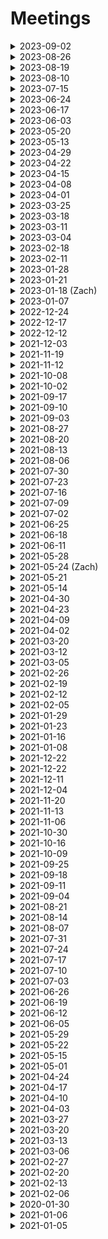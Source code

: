 # Meetings

<details>
<summary>2023-09-02</summary>

- Still struggling with key management.
- Staff whispers are being used and should be promoted on the marketing page.
- No need to present the staff whispers button if the conversation involves only staff members.

</details>

<details>
<summary>2023-08-26</summary>

- Added a way for users to remove themselves from a course.
- Managing keys for SAML & LTI.

</details>

<details>
<summary>2023-08-19</summary>

- AI API sketch is done.
- LTI
  - We can connect to LMSs and get data from them. Now we need to implement adding/removing students on our side.
  - We need to request Hopkins for authorization to integrate with their Canvas installation.
  - Have a way for students to remove themselves from a course.

</details>

<details>
<summary>2023-08-10</summary>

- Deployed a new version with SAML, a fix to the server error on the invitations page, and so forth.
- Creating a SQLite backend for Ltijs.
- Experimental support for AI using the project led by Ali.

</details>

<details>
<summary>2023-07-15</summary>

- Figuring out LTI.

</details>

<details>
<summary>2023-06-24</summary>

- SAML at Hopkins is working!
- Investigated the technical details of LTI, OAuth2, OpenID Connect, JWTs, and so forth.

</details>

<details>
<summary>2023-06-17</summary>

- SAML
- Zach: SAML, LTI, and AI
- LTI
  - SAML vs OAuth for authentication
    - It is possible that they give you different identifiers for the same person 🤦‍♂️
    - Introduce the notion of multiple emails per account
    - Introduce a way to merge accounts
    - Splash screen prompting to merge accounts
  - At Hopkins we’re integrating with Canvas, not SIS
  - Initially, we’re integrating at the level of the course, with course staff taking action
    - **Later:** Perhaps integrate at the application level and create courses automatically
  - How the synchronization of course participants behaves:
    - If someone appears in the LMS, sign them up in Courselore and add them as course participant. Mark their participation as having come from the LMS.
    - In general, mark everyone who appears in the LMS.
    - If someone disappears from the LMS, and they have been marked as appearing in LMS in the first place, then it’s okay to remove them.
    - **Later:** Allow staff members to control this process in more detail, for example, have some options to quarantine instead of removing. (Some people may not trust the registrar 100%)
  - Courselore embedded in the LMS? No.
  - Certification? Not yet.

</details>

<details>
<summary>2023-06-03</summary>

- Changes in terminology:
  - Staff → Course Staff (In the context of a course, to set it apart from Staff in the context of system administration)
- Improved the starting state of the `@mentions` and `#references` widgets. Instead of simply saying “Start typing to search”, they now give useful options, for example, the people who authored the most recent messages.
- Fixed glitches when dragging-and-dropping or copying-and-pasting folders and text into the content editor and avatar uploader.
- Added a way for staff members to export questions as JSON for research.
- https://matthewbutterick.com/chron/camera-obscura-the-case-against-ai-in-classrooms.html

</details>

<details>
<summary>2023-05-20</summary>

- SAML: News from the Computer Science Department?
- Deployed new features & redesigns.
- Email notifications for Selected Participants?
  - Have a way to prompt you to `@everyone`
  - Have an option similar to “Announcement”, which is functionally equivalent to `@everyone`, but with a new Email Notification setting to opt out.
- Hard split between forum and chat?
  - I’m in favor.
- Export course information

</details>

<details>
<summary>2023-05-13</summary>

- Response from Hopkins about SAML.
- Deploy new features early next week.
- User interface improvements.
- Email notifications for Selected Participants?
- Hard split between forum and chat?

</details>

<details>
<summary>2023-04-29</summary>

- Skipping next week’s meeting.
- SAML
  - No news from Hopkins
  - Under what conditions do we send email on sign in?
- Follow-up on cases from the week:
  - The case of the OOM killer.
  - Participants in Ali’s conversation.
- Staff whispers and follow-up questions are done, but not deployed.

</details>

<details>
<summary>2023-04-22</summary>

- Deployed SAML, waiting for Identity Provider to answer.
- Whispers are working, but need polish.
- Follow up questions.
- Homework grading application: not yet.
- Next priorities:
  - UI on the upper left.
  - LTI by fall.

</details>

<details>
<summary>2023-04-15</summary>

- Finished SAML.
- Will start whispers.

</details>

<details>
<summary>2023-04-08</summary>

- SAML
  - Sign in page interface
  - Sign up via SAML
  - Sign out

</details>

<details>
<summary>2023-04-01</summary>

- SAML: Setup keys, relay state, user interface, and so forth.
- Other
  - Don’t hide email/password behind button
  - First/last/display name OR full/display name
  - Pronoun
  - How to pronounce your name
  - LTI

</details>

<details>
<summary>2023-03-25</summary>

**SAML**

- System administrator configuration of SAML (use configuration file)
- Multiple providers
- When creating account, do we ask for a password? No
  - Do we allow them to create a password after the fact? Yes
  - Administrator backdoor? Yes
- Reset password
- How to show SAML to the user?
- Upon first SAML sign in, ask for existing account
  - Help documents
- Allow for sign-in initiated by identity provider? Yes.
- How do you prevent, for example, Hopkins from providing the identity for `someone@another-university.edu`, forging their way into Courselore? Should we limit the authority of identity providers to a set of domains?
  - Allowlist of `*.jhu.edu`
- Sign out
  - Initiated in Courselore: Sign out of Courselore only (leaving you signed in to the identity provider) or single sign out? Single sign-out.
  - Initiated elsewhere: Do we sign out of Courselore as well? Yes.
- Example of Hopkins request and response?

</details>

<details>
<summary>2023-03-18</summary>

- Deployed polls
  - Little “News” button on the footer to explain the new feature
- Single sign-on with SAML:
  - Learned about how it works
  - Curated tools we can use to mock the university part of things and to implement the Courselore part of things
  - Edge cases, for example, how to avoid ending up with two accounts, one with email/password, and another with university credentials via SAML.
  - What we’ll need to get Courselore on the list of authorized Service Providers at Hopkins.

</details>

<details>
<summary>2023-03-11</summary>

- Polls are almost finished, except for edge cases & testing.
- Next priorities.
  - Whispers.
  - SAML.

</details>

<details>
<summary>2023-03-04</summary>

- Progress:
  - Polls
  - Date picker
  - Client-side components
- Drag with three fingers worked for me 🤔
  - It’s an issue with scrolling panes when you reach the edge.
- A vote should trigger a Live-Update? Yes.
- Chat on sidebar, similar to Discourse
- Disable polls for students
  - Default students can’t create polls
- “What’s new”
  - In application, not via email
- No auto-updates for Courselore self-hosters

</details>

<details>
<summary>2023-02-18</summary>

- Progress
  - Finished the feature that allows you to reorder tags.
  - Started polls.
  - Didn’t meet with the people at Google 🤷
- Simplify tags page
  - Inline the controls
  - Drag with three fingers
  - Tags won’t have special behavior
    - No nested tags
- Polls
  - Ranking
  - One or multiple options
  - https://civs1.civs.us
- Whispers

</details>

<details>
<summary>2023-02-11</summary>

- Progress:
  - Fixed a security issue related to image proxy.
  - User deletion.
  - Backlog grooming.

</details>

<details>
<summary>2023-01-28</summary>

- Progress:
  - Content editor redesign deployed.
  - Store preferences (for example, whether to use Programmer Mode) on server, to be consistent across devices.
  - Store message drafts on server as well (start drafting a message on phone and finish on desktop).
  - “Currently typing.”
  - Administrators can now see a list of courses.
- Explain Programmer Mode in help for content editor.
- Add helpers to other parts of the application.
- Redesign the upper-left part of the interface.
- Chat scrolling is glitchy.

</details>

<details>
<summary>2023-01-21</summary>

- Deployed new strategy for static CSS/JavaScript that is as good as we can make it. 1.5x improvement in page size, more strict Content Security Policy, and so forth.
- Started redesigning content editor: new sanitization rules, fixed style issues in content, new toolbar, a tutorial on how to use Markdown, and so forth.
- Talked to Zach, who is generally positive about Courselore.
- Have a contact at Google that may help us spread the word in Latin America.
- Let pagination take the backseat.
- List courses in administration panel.
- Google Keywords.
- Add “Change Conversation Type” to “Actions” menu.
- Internationalization to reach world market: 30 languages.
- Use AI to help staff answer questions.
  - Promote the idea on home page.
  - Do sentiment analysis on student’s follow-up to a question to detect “thank you” messages and don’t mark the question as unanswered.

</details>

<details>
<summary>2023-01-18 (Zach)</summary>

- Overall happy with Courselore. Used with two co-instructors.
- We could double-check the hash generated by the `` css`...` `` and `` javascript`...` `` extractors to avoid collision.
- For receiving emails, use IMAP instead of SMTP.

</details>

<details>
<summary>2023-01-07</summary>

- We’re introducing a compiler pass that extracts static CSS & client JavaScript.
- Killer feature to attract people: off-the-shelf AI
  - Reuse questions
  - Reuse questions from previous year

</details>

<details>
<summary>2022-12-24</summary>

- Resumed work on pagination, which is causing performance issues.
- Started improving the treatment of client JavaScript.
  - `defer`.
  - Reuse functions (like we already do for CSS).
  - `morph` tooltips (which improves things on Live-Updates).

</details>

<details>
<summary>2022-12-17</summary>

- Introduced WebP for better performance & support for videos and animated GIFs.
- Converted the “Actions” menu to be lazy-loaded, improving the performance significantly.
- Highest priority: Feature-parity with other platforms.
- Are replies to announcements sending notifications to everyone? (Later: No, they aren’t.)
- We considered an option on follow-ups to announcements that would allow a staff member to force sending notifications to everyone, similar to the announcement itself. Ultimately, we decided against it, because the benefit didn’t seem to compensate the complication in the system. For the time being, you can `@everyone`, since most people don’t change the default settings and receive notifications for `@mentions`.
- We may hire an intern for the summer.
- Autocomplete for `@everyone`, `@students`, and `@staff` (just focus on the right option as the person is typing).
- `@mentions` and `#references` widgets should disappear on `␣`.

</details>

<details>
<summary>2022-12-12</summary>

- Reuse conversations across semesters.
- Performance improvements of almost 2x by lazy loading dropdown menu for “Actions”.

</details>

<details>
<summary>2021-12-03</summary>

- Progress:
  - Performance improvements of 2x.
  - Monitor.
  - Reusable messages across courses is almost finished.

</details>

<details>
<summary>2021-11-19</summary>

- Finished and deployed version 6.0.0 with new infrastructure.
- Prioritize being able to migrate content from Piazza and across semesters.
- Buy keywords in AdSense.
- At some point look for people who can do more proper marketing & sales.
- At some point look for people who can manage contracts & payments.
- Future pricing:
  - Free period and/or free tier.
  - Based on number of (active) classes.
  - Based on number of users.
- Table of comparison with other services, for example, Piazza and Ed.

</details>

<details>
<summary>2021-11-12</summary>

- Rearchitecture of processes, Live-Connections & Live-Updates, and so forth.
- Priorities moving forward:
  - Sidebar reorganization: Don’t change the user interface too much, given it’s almost the end of the semester and people are used to it.
  - Basic help for formatting, for example, the use of code fences (```).
  - Analytics, for example, the average time to respond, number of questions asked, and so forth.
  - Whispers.

</details>

<details>
<summary>2021-10-08</summary>

- Fixed an issue that was causing non-high-DPI images to be resized.
- Fixed an issue that was causing Firefox to show “Failed to connect to the Courselore server.” for a moment during reload.
- Started module bundling.
- We should start reaching out to more people on the spring, and before that we need:
  - Feature parity with Piazza.
  - Mobile application.
  - More robust notification system.
  - Better chat user interface.
- Long conversations are a bit slow (we need to flesh out pagination).
- Let’s rename “Staff” to “Course Staff”. (We also considered “Professor/Teaching Assistants”.)
- Let’s add more ℹ️s to explain “Selected People” & “Course Staff”.
- Let’s make tutorials to teach people Courselore in detail.

</details>

<details>
<summary>2021-10-02</summary>

- Issues we fixed:
  - Double submission in Chrome.
  - Server restarting.
  - Firefox not connecting to server.
  - Performance related to priority of Live-Updates.
- Investigated HTTP/3.
- Updated Caddy, Node.js, and dependencies.
- We’re double the size as last semester.
- Relax offline alerts.
- Show who’s typing, but hide students from other students.

</details>

<details>
<summary>2021-09-17</summary>

- Small quality-of-life improvements:
  - Show who liked a message.
  - Reduce the delay between sending a message & triggering its email notifications.
- Security issues:
  - Closing user sessions on the server (we had to sign everyone out just in case…).
  - Cookies & subdomains (it was breaking `try.courselore.org` and could lead to cookie tossing).
  - CSRF (`csurf` was deprecated).
- Investigated double-submit issue.
- Chrome on Android is still crashing 2 times out of 5.
- Filter by Selected People should allow to choose **which** people.
- Some operations are slow because live-updates are putting you behind in the queue.

</details>

<details>
<summary>2021-09-10</summary>

- No-reply: Let’s keep the administrator email for now, and at some point implement the feature in which you’re able to post a message by replying to the email notification.
- Don’t notify about messages you saw in real-time. Particularly on chats, in which there are many messages in succession.
- Edge case: While messages may be anonymous, the participation of a student in the conversation isn’t anonymous, so if there are only two students and one posts anonymously, the other can figure out who it was. But we’re considering that okay.
- Investigating a double-submit issue that Ali & Earl ran into. Don’t know what’s causing it yet.
- Locking down the application for people who haven’t verified their email address seems to have worked 😁
- Fixed security & privacy issues:
  - Redirects could lead you outside the application.
  - Students could see who viewed a message, if they knew which URL to query.
- Improved the error messages in the authentication & invitation workflows.
- Show participants on sidebar.
- Let’s continue allowing you to like your own messages, but let’s add a way for you to see who liked a message (and let everyone see that).
- Let’s postpone the notion of deleting users, courses, and so forth. It’ll come particularly handy when we have LMS integration.
- Do something about the case in which a student posts “thank you” in reply to an answer to a question, and the question becoming unresolved: perhaps separate buttons.
- Think about more separation between chats & other types of conversation. Perhaps remove chats for everyone from students?
- Have a setting to configure the delay on email notifications.
- The ceiling for improving performance is high.

</details>

<details>
<summary>2021-09-03</summary>

- Brought back the concept of “Announcements”.
- Fixed issue with password reset links & Outlook.
- Several quality-of-life features.
- Other topics:
  - A student didn’t get an email notification for a reply to their question. Could it be because they didn’t verify their email? (Let’s lock the system further if you didn’t verify your email.) Could it be one of the emails didn’t get relayed, mostly because of wrong domains? Keep an eye out…
  - In the near future, let’s implement a notion of “importing” conversations from other courses to allow for reuse, but let’s **not** put too much structure into the continuity of the courses across semester—let’s let it be more freeform.
  - Get rid of horizontal scrolling. In the content editor toolbar in particular, but in the rest of the application in general as well…

</details>

<details>
<summary>2021-08-27</summary>

- Conversation participants deployed.
- Finished things off with Eliot: Polls are mostly fleshed out.
- Password reset issue reported by Ali.
- We started discussing the notion of reusable posts across semesters.
- SAML is a priority for spring, so we should start now, because it will take some time to cut through the red tape.

</details>

<details>
<summary>2021-08-20</summary>

- DMs: Almost finished, only missing user interface. Most of the work was dealing with how DMs interact with other features, for example, anonymity and email notifications.
- Lock Course (Exam Period): Done. Not merged.
- Polls: Explored the idea of holding the results in the message, but landed on the concept of having polls as external objects, like images.
- Other topics:
  - Administrative interface should show the active courses.
  - Import from Piazza: Announcement messages.
  - Apply filters right away, don’t have an “Apply Filter” button.
  - **Superpins**, that would be useful for administrative pages with PDFs, zips, and other course material. But let’s not have a dedicated “course resources” feature.
  - Chats should be “Selected People” by default.
  - On course lock, students may ask private questions.

</details>

<details>
<summary>2021-08-13</summary>

- Mobile application:
  - Cookies to detect mobile application as opposed to the browser.
  - Redirection flows.
- Digests:
  - Deployed new email notifications infrastructure with delay between receiving a message and sending its notifications.
  - We haven’t deployed digests because we’re still dealing with edge cases, for example, what happens when you’re receiving digests and switch to immediate notifications.
- Participants:
  - Most of the infrastructure is in place. Still dealing with interactions between this feature and other features, for example, search, email notifications, the `@mentions` widget and so forth.
- Polls:
  - They’re a new type of message content, not something heavyweight like a new type of question. This follows the same lines as Discourse & Slack (where people use reactions (emojis) to do polls).
  - Support multiple answers.
  - Students may see aggregate results.
  - Staff may see individual votes.
  - Allow for closing a poll.
- Zach’s comments:
  - DMs.
  - SAML (for spring).

</details>

<details>
<summary>2021-08-06</summary>

- Mobile application.
  - Select server to connect to (and validate that it’s a Courselore server).
  - Safe area (notch).
- Email digests.
  - Decorate content from other people’s perspective.
  - Fixed issues with `#anchors`.

</details>

<details>
<summary>2021-07-30</summary>

- Mobile application is under way: Capacitor is setup, and we’re working on the page that lets you select the server. We may have issues getting the application approved by Apple.
- Email notification digests are almost done. Also implemented a grace period between sending a message and its email notification, to allow the person to edit.
- The new Tags selector widget is done. The person selector widget for DMs will reuse this work.

</details>

<details>
<summary>2021-07-23</summary>

- Better email notifications:
  - Filters for conversations in which you participated is now deployed.
  - Emails are threaded.
  - Do we want more granular control for digests, for example, answers to your questions should be received right away?
- Eliot’s work on the new tags widget isn’t finished yet.
  - Start investigating mobile application.
- Sketch of 1-to-1 conversations.

</details>

<details>
<summary>2021-07-16</summary>

- Better ways for administrators to be notified of updates.
- “New Conversation” interface changes (sidebar & main form).

</details>

<details>
<summary>2021-07-09</summary>

- Administrative interface: Deployed.
- Better email notifications: Deployed (but missing digests).
- Icons: Improving the presentation of “New Conversation” form.

</details>

<details>
<summary>2021-07-02</summary>

- Administrative interface: It’s almost ready to deploy: We want to revert some changes before we actually deploy.
- Simplified configuration.
- Better email notifications: Doing filtering on database. Everything but digests.

</details>

<details>
<summary>2021-06-25</summary>

- Better email notifications:
  - Completed the settings page.
  - Implemented the filtering rules.
  - Not actually creating digests yet.
- Administrative interface:
  - Preparing for deployment of initial features:
    - Users with system role management
    - Settings for restricting who can create courses
    - General settings like administrative email
  - Migration process: Setup some tricky database migrations requiring user input for migration of existing installations.
- Other minor things:
  - Fixed layout glitch on user settings profile page when the person doesn’t have an avatar yet.
- When we get to 1-to-1 conversations, do whispers, similar to Discourse.
- API
- Gamification
  - Badges (for example, first to answer a question)
  - Karma points for whole class and unlock achievements for everyone

</details>

<details>
<summary>2021-06-18</summary>

- Administrative interface:
  - Course creation is restricted to only certain users, respecting option set by administrator.
  - List of all users in the system.
- Better email notifications:
  - See interface.
- Smaller things:
  - Fixed configuration issues that made development on Windows not work.
  - Fixed small annoyance in which a tap on user partial would open the tooltip right away on mobile, not respecting the delay.

</details>

<details>
<summary>2021-06-11</summary>

- Started work on the administrative interface.
- Added an image reverse proxy to serve hotlinked images in message content. This fixes mixed content errors and improves on privacy.
- Several small quality-of-life improvements, for example, including the course name on the “From” field in emails, making it easier for staff to make a note generate a notification, and so forth.

</details>

<details>
<summary>2021-05-28</summary>

- Had a meeting with Zach: how the first semester with Courselore went; what to do for next semester; and a brief technical overview.
- Implemented the course archival feature.
- A couple more tweaks to the layout of the sidebar.
- Fixed issues: Images in email notifications not showing up on some email clients; close the `@mentions` and `#references` widget on `@␣`; and so forth.
- Minimal integration with Learning Management Systems is a high priority. (Identity only; don’t do grades and other things right now.)

</details>

<details>
<summary>2021-05-24 (Zach)</summary>

- Liked Courselore this first semester and plan on using again next semester (starting things off in August), with a co-instructor who used to use <https://edstem.org>.
- Ran into some bugs that have already been fixed on the latest version.
- Caddy could silence logs **after** a successful startup.
- Most wanted features for next semester:
  - 1-to-1 conversations.
  - SAML (only for authentication; authorization and the invitation process should remain the same).
- Desktop version would be more useful than mobile.
- On the technical side of things:
  - Our live-navigation & live-updates are related to functional reactive programming.
  - Elm gives some of the same benefits, but at the cost of making the programmer work to maintain some of the invariants necessary to make the system work.
  - `key=""` implies uniqueness & perhaps it would be nicer to have more structure in the key besides just a string.

</details>

<details>
<summary>2021-05-21</summary>

- Sidebar redesign.
  - Ask a question.
  - Quick filters. (Unread isn’t working yet.)
  - Search takes less space.
  - Filtering by unresolved questions becomes more obvious.
  - The search & filters part of the sidebar stays fixed.
- Made emails copyable.
- Query parameters management, from blocklist to allowlist.
- Questions:
  - Is the semester over? May I downsize the machine? May I deploy new versions with design changes?
    - Yes, the semester is over.
  - Course archival.
    - Prioritize it.
- Review again other applications like Piazza so that we’re aware of features that people will probably ask us about.
- Our API should enable us to connect with other applications, for example, assignment management, and course material.
  - Though we won’t necessarily be going to those areas right away.
  - It’s part of our short-term strategy.
- Roadmap: 20 users by fall, 200 by spring, paid by 2024, profit by 2026
- SAML is a must-have feature for next semester (along with API)
- Administrative interface is for system administrators, not for department administrators(!)
  - It’s like a root user on Linux.
  - Allowlist people who can create a course.
  - Have complete access to course information.
  - Have one single layer of abstraction: Institution (it encapsulates departments, universities, and so forth).

</details>

<details>
<summary>2021-05-14</summary>

- Quicker feedback to actions, for example, sending a message.
  - Investigated how Discord does latency compensation.
  - Disabled submit buttons.
  - Added a “wait” cursor.
  - Latency compensation for sending a message with a placeholder.
- On `/conversations/new`, added support for pre-filling the `<input>`s with query parameters, which is useful for templates & drafts.
- Started implementing conversations drafts.
  - Do we want to show them on the sidebar?
  - Do we want to make them searchable?
- Fixes:
  - Fixed validation error in which a live-update would preserve the `value` of `input` even when it shouldn’t, for example, to set a question as “resolved.”
  - Fixed uses of `.findLast()`, which isn’t supported on all browsers yet.
  - Investigated performance issue, which seemed to be have been a temporary issue that solved itself…

</details>

<details>
<summary>2021-04-30</summary>

- Day off (holiday).
- Backlog grooming.
- Interface improvements:
  - Tooltips on relative times now target whole phrase.
  - “Conversations” button on mobile now adds entry to history.
  - `theme-color` in Safari.
- Security:
  - Headers, cross-origin, and so forth.
  - Cleaning `localStorage` on sign-out.
- Other:
  - End of the term in two weeks.
  - <https://campus.org>
  - Vacation.
  - Some protocol to interoperate with other tools, including grading systems and live lecture systems.
    - Perhaps don’t use LTI if it’s too heavy and bureaucratic.

</details>

<details>
<summary>2021-04-23</summary>

- Finished and deployed live-updates with new mechanism that’s resilient to disconnections of any kind, and that doesn’t require extra round trips to the server.

---

- Improve experience on phone:
  - Make the “Conversations” button push an entry into the history. (We can do that by turning it into a link that points at `/courses/<courseReference>`.)
  - Have a hamburger menu that doesn’t cover the whole pane underneath, and in that case don’t push an entry into the history.
  - When you click on the existing “Conversations” menu, it take a little while to respond. But not all the time, so keep an eye out for it. (Maybe it has to do with live-updates coming in and morphing happening on the background?)
- Other ideas for improving the design:
  - Conversations are sorted by most recent activity, but that means when you send a message, the conversation moves to the top, which can be disorienting.
    - Wait for a little while, 10~30 minutes, before sorting.
  - Separate the conversations in sections: One section for conversations with unread messages.
  - Add filters for conversations with unread messages.
  - Quick filters:
    - Staff:
      - Unresolved questions
      - Conversations with unread messages
    - Students:
      - Questions
      - Conversations with unread messages
- Don’t deploy big design changes in the next two weeks, because we’re approaching the end of the semester and big design changes could confuse people.
- Over the summer, start thinking more strategically.

</details>

<details>
<summary>2021-04-09</summary>

- Finished and deployed details on morphing, live navigation, and live updates. This should address several glitches in the application, and give it a more app-like feel.
- We’ll do videos for educators and students with a brief sales pitch, and a tutorial.
- The new contributor who’ll be joining us for the summer may be working on the administrative panel.

</details>

<details>
<summary>2021-04-02</summary>

- Converted from morphdom into own implementation, which minimizes changes to the DOM, fixing glitches with tooltips, scrolling, and so forth.

</details>

<details>
<summary>2021-03-20</summary>

- We finished and deployed many performance improvements, including live navigation and live updates powered by live navigation.

</details>

<details>
<summary>2021-03-12</summary>

- Almost finished live navigation, which speeds things up and makes some pagination details more straightforward to implement.

---

- ETags don’t seem to be enough: A deployment to try.courselore.org was serving stale assets.
- Our goal is to get new features while we have active users, to have them test things. Goals for the next two months:
  - Finish performance & pagination work.
  - Redesign sidebar, chat messages, and things like announcements vs notes-that-generate-notifications.
  - Notification digests.
  - 1-on-1 conversations.
- Tip sheet on how to get notifications
- After the fall semester, spread the word.

</details>

<details>
<summary>2021-03-05</summary>

- Deployed a new version with some optimizations (for example, Caddy serving static files), but still not `liveNavigation` and pagination.
- Broke the codebase into multiple files.
- Made `eventSource` more robust: It’ll try to reconnect no matter what happens.

---

- Chat
  - Look & feel, and speed.
  - Difficulty tracking what’s going on.
  - Maybe get an specialist in user-interface design after the next iteration.
  - Alternating 10 background colors.
  - Don’t just copy Slack, do better.
  - Nested chats (later).
  - More separation between messages.
  - Avatars on side.
  - More space.
  - More contrast.
  - Improve replies.
  - Little hover menu a la Slack.
  - Bigger font (Slack is 15pt).
  - Wider column for forums.
  - Wide as possible for chats.

</details>

<details>
<summary>2021-02-26</summary>

- Module bundling.
- Serving static assets with Caddy.
- Benchmarked `@leafac/html`.
- Fixed installation issues on `@leafac/caddy`.
- Fixed development installation instructions on Windows.
- Started the Turbo Drive + morphdom.

---

- 1-1 conversations are the most important feature to work on next.
- Restructuring the codebase: split files by May.

</details>

<details>
<summary>2021-02-19</summary>

- This week’s progress:
  - Worked out many edge cases of pagination (for example, I had to change permanent links 🤷).
  - Started framing (for example, the sidebar doesn’t jump around when you go to a different conversation).
  - Improved types & tests to prevent subtle bugs.
  - Fixed issues with the “New” indicator & Firefox not resetting the textarea.
- Other things we talked about:
  - Redesign the presentation of submenus, for example, “Conversations”, on mobile. Try a hamburger menu.

</details>

<details>
<summary>2021-02-12</summary>

- This week’s progress:
  - Fixed live-update glitches.
  - Better (but still not best) latency compensation.
  - Fixed “mark all as read” making it seem as if a student had read a staff-only conversation.
  - Implemented the core of pagination.
- Other things we talked about:
  - Framing.
  - Issue: Ali’s students are less active than on previous courses using other platforms.
  - We want a way to steer people away from asking questions as follow-up on announcements.
    - Locking.
    - Extract message into conversation.
    - “Ask a question”
  - Redesign “Start a new conversation” so that it is clearer how to ask a question
  - Get rid of “announcement”, and give “note” the option to broadcast.
  - Quick filters.
  - `<details>` sidebar group by date & pins.
  - Redesign New Conversation page.
  - Tags presentation make them look like tags, instead of icons on the left.

</details>

<details>
<summary>2021-02-05</summary>

- Fixes:
  - Email notifications deliveries fixed.
  - “Oh, snap” fixed.
  - Several cosmetic things.
  - Started work on live-updates.
- New features:
  - “Resolved” questions.
  - Autosizing, monospaced font on editor, and so forth.
- Bump up the VM even more.

</details>

<details>
<summary>2021-01-29</summary>

- This week’s progress:
  - Investigated techniques for live-updates, view caching, and so forth.
  - Fixed shutdown behavior.
  - Added logging.
  - Investigated issue of notifications being delivered multiple times.
- Other things we talked about:
  - The highest priority is fixing all the remaining bugs.
  - Redesign the presentation of @mentions in messages.
    - Shorten “Everyone in this Conversation” to just “Everyone”.
  - The scale of a single course:
    - 150 students
    - 15 CAs
    - 1300 conversations
    - 2~3 messages per conversation
    - 8 chats
    - 50 messages per chat
  - Add the notion of questions being resolved.
    - Only staff may change the “resolved” status
    - List of conversations: Make it easy to see unresolved questions. Color-code and filters.
    - Use that to organize Meta CourseLore.
  - Meta CourseLore make a pinned announcement of how to report bugs.

</details>

<details>
<summary>2021-01-23</summary>

- This week’s progress:
  - Improved the performance by 3x by changing the processing of CSS/JS.
  - Improved routing regarding email confirmation, email resetting, invitations, and so forth.
  - Fixed the cookie issue that was causing Outlook confirmation links to not work.
  - Did one more round of testing in different devices & browsers.
  - Added links to try.courselore.org & Meta CourseLore.
  - Added warnings explaining the intent of different servers.
  - Changed landing page for when you just created a course.
  - Made QR code more prominent on the invitations settings page.
  - Email notifications are formatted.
  - Silenced Caddy logs.
  - Operating-system detection for showing only the relevant keyboard shortcuts.
  - Fixed scrolling to the bottom on new messages on chat.
- Progress from last week that we didn’t have the time to talk about:
  - Added a decoration to the `userPartial` to highlight staff.
  - Changed the display of new messages: Instead of a blue dot next to each new message (à la Mail.app), have a bar on top of the first new message (à la Discord). Started the investigation of which parts to optimize first.
  - Fixed glitches related to tooltips on live updates.
  - Fixed the treatment of people who are no longer enrolled.
- Other things that we talked about:
  - On home page, under the “source code” button, add a tooltip to highlight how CourseLore will be free forever for people who self-host.
  - Make a public page listing known issues.
  - Add a call-to-action on the bottom navigation bar that isn’t just about reporting bugs, but about providing feedback and joining the CourseLore community.
  - Change `userPartial` tooltip to be activated on click, instead of hover.
  - Don’t send notifications when the person is online.
  - List of conversations shouldn’t jump when you go to a particular conversation.
  - Add favicon for when you bookmark CourseLore on iOS’s home screen.
  - Add a help screen under the “About CourseLore” button:
    - A more app-like experience (in iOS):
      - Bookmark CourseLore to home screen.
      - Use VIPs as notifications mechanism.
    - If things look weird, or if something doesn’t work, you may need to update your browser.

</details>

<details>
<summary>2021-01-16</summary>

- Infrastructure is in place.
  - Production server.
  - `try.courselore.org`
  - New homepage.
- We have a first person self-hosting who’s happy with the process & the documentation.
  - He wasn’t put off by the recommendation to use Homebrew, for example.
- User interface:
  - Added extra course information (year, term, institution, and code).
  - Added redirect to login when trying to confirm email but logged out.
  - Added a filter to Course Settings > Enrollments.
  - Made more explicit the administrator’s email in case the `mailto:` protocol doesn’t work.
  - “Help” button
  - Link from conversation creation to tag management.
  - Made password updates close all other sessions, in case a password is compromised or an attacker is using session fixation.
  - Fixed refreshing ids, so that things like footnotes work.
- Performance:
  - Cache preprocessed messages: 10% improvement.
  - Investigated other issues that should be 50% improvement, but haven’t implemented.
- Progress we didn’t have time to talk about:
  - Added a decoration to the `userPartial` to highlight staff.
  - Changed the display of new messages: Instead of a blue dot next to each new message (à la Mail.app), have a bar on top of the first new message (à la Discord). Started the investigation of which parts to optimize first.
  - Fixed glitches related to tooltips on live updates.
  - Fixed the treatment of people who are no longer enrolled.

</details>

<details>
<summary>2021-01-08</summary>

- It’s a good thing that we stopped using Faker.js!
- Finished `userPartial`.
  - Coolest bug ever caused by a self-`@mention` in a biography leading to an infinite loop.
- Documentation.
- We went various parts of the application and talked about the most pressing issues.

</details>

<details>
<summary>2021-12-22</summary>

- Tooltips are rendered out-of-band, to support block elements in tooltip contents even when the tooltip target is inline.

</details>

<details>
<summary>2021-12-22</summary>

- Progress:
  - User component.
  - Actions menu.
  - Database improvements: cleaned up a bit of magic, cleaned up repetition, and so forth.
- Other topics:
  - README
    - Description.
    - Links.
      - Production
      - Staging
      - Home.
      - GitHub.
    - Installation.
  - Don’t disclose emails to students.
  - 1-to-1 conversation: Use background color to distinguish between people, so you don’t have to show their names over and over.
  - Discourse rebake task.

</details>

<details>
<summary>2021-12-11</summary>

- Finished presentation of chat messages.
- Added a date separator between chat messages.
- Group together messages sent in quick succession.
- Started online indicators.
- Other things we talked about:
  - Delete attachments.
  - Notifications delay.

</details>

<details>
<summary>2021-12-04</summary>

- Created https://github.com/leafac/fake-avatars to replace Faker.
- Fixed scrolling of chat window.
- Cleaned up the layout of chats.
- Pagination
  - Messages in conversation.
  - Conversations on sidebar.
- Test with thousands of messages.
- Scroll on new message.
  - Latency compensation.
- A course about courselore. For collecting feedback.
  - Put invitation link on the page somewhere.
- Lightbox for images & code blocks (click for more & full screen).
- “Truncate” long messages in chat.
- Button to choose whether to wrap lines.
- Mobile app is more important than chat.
  - PWA to begin with: https://checkvist.com/auth/mobile

</details>

<details>
<summary>2021-11-20</summary>

- Chat:
  - https://github.com/twbs/icons/issues/1101
  - More compact layout (specially on mobile)
  - Don’t reload on send
  - Scroll to the bottom
  - Hide secondary buttons
- Market & design investigation: Slack, Discord, and Campuswire
  - Ideas to borrow
    - Draft conversations
  - Things I think we’re doing better:
    - Not pushing apps
    - Responsive design
    - Search
  - https://medium.com/campuswire/introducing-campuswire-courses-and-some-thoughts-on-monetization-157d5fa02e8f

</details>

<details>
<summary>2021-11-13</summary>

- Chat:
  - Duplicate author information (including anonymity) into conversation, instead of relying on first message.
  - Chats may be created without tags & first message.
- Tested the interface with weird data, for example, names that are too long, and fixed layout issues.
- Icons changed (for example, staff-only) and moved around.
- Finished the notifications system.
- Filters.

</details>

<details>
<summary>2021-11-06</summary>

- Security:
  - CSRF.
  - HTML uploads leading to XSS.
  - Resize images that are too big (previous we were doing that only for avatars).
  - Ask for password when updating email.
- Markdown editor improvements:
  - Footnotes.
  - Brought back syntax highlighting.
  - Visual indication while upload is in progress.
  - Quoting code.
- Icons for students/staff.
- Started updating notifications system to take in account features that have been developed since then, for example, staff-only conversations.
  - Do we want to allow students to `@everyone`? Yeah, it’s okay.
- Renamed “other” to “note” and added the “chat” type.

</details>

<details>
<summary>2021-10-30</summary>

- Finishing touches on showing messages:
  - Added a “mark all as read” button.
  - Changed “Copy to clipboard” wording.
  - Looked into FERPA compliance.
  - Improved security around uploads.
  - Migrated to ESM.
  - Hide blue dots indicating unread messages after a second.
  - Made blue dot count indicator on sidebar a “mark as read” button.
  - Added highlight message that has been #message--... targeted.
  - Included every message (not just the first one) to search results when searching for author.
  - Fixed anonymity violations on partial that shows conversation information.
- Other things we talked about:
  - Attachments should be attached to conversations?
  - Change the visualization of “types” a little more: Make announcements pop up.
  - “Other” -> “Note”
  - Chat highlights (for everyone in the chat)
  - Bookmarks / flags / saved items (for you only)
  - More granular access control:
    - Chats with only a few people.
    - Groups, for example, Graders, Project Advisors, Group members, different sections on courses.
    - Invitations for groups? No.
    - People assign themselves to groups.
  - Tags required for chats? No.
  - The first post is a chatroom description

</details>

<details>
<summary>2021-10-16</summary>

- Progress:
  - Finished the #references widget.
  - Markdown processor:
    - Improved display of @mentions (in particular, when you’re mentioned).
    - Links to conversations/messages are converted into #reference format.
  - Search:
    - Include authors.
    - Highlight search results.
    - Include message snippets.
  - Made permalinks copyable.
  - Fixed overflow of code blocks in small screens.
- Requests:
  - Search authors of every message.
  - Hide blue dots after a second.
  - Make blue dot count indicator a “mark as read” button.
  - Make all as read.
  - “Copy to clipboard” wording.
  - Cache.
  - Chat.
  - Notifications.
  - Look into FERPA compliance.

</details>

<details>
<summary>2021-10-09</summary>

- @leafac/javascript
  - Treatment of relative dates is more consistent with GitHub & Mail.app.
  - Manually tested the application across browsers.
    - Firefox login wasn’t working(!)
- Accent colors.
- Presentation of radios & checkboxes.
- Made possible to change the visibility of existing conversations (previously you could only go from visible to everyone to visible by staff-only—now it’s possible to go the other way as well).
- Improved the presentation of anonymity.
- Fixed staff-only conversations being innacessible by students who participated.
- Started the `#references` widget.

</details>

<details>
<summary>2021-09-25</summary>

- Progress:
  - Finished the @mentions widget.
  - Fixed the issue that was crashing the server last Saturday.
  - More importantly, fixed the process supervisor so that even if the server goes down, it respawns.

</details>

<details>
<summary>2021-09-18</summary>

- Progress:
  - Investigated the space of tools to build mobile applications based on web technologies.
  - `courselore.org` is sending emails.
  - Database improvements:
    - Investigated n+1 queries.
    - Reviewed queries to fetch conversations.
    - Started introducing users in search results (but haven’t completed; search is broken now!).
  - Widget to show help you pick users for @mentions.

</details>

<details>
<summary>2021-09-11</summary>

- Progress:
  - Authentication:
    - Update email & password.
    - Email confirmation confirmation.
    - Fixed sliding sessions.
  - Database improvements:
    - Handled Markdown and user-generated HTML on search indices.
    - Database indices (for performance).
    - Job to periodically clean expired data, for example, sessions.
  - Favicon.
- Work in progress:
  - The @mention widget.
  - Include users in search.
  - Include snippets in search results.
  - Better filters (for example, for conversation types).
- Features we talked about:
  - Enable emails courselore.org.
  - Department wide infrastructure. Hierarchy: Administrators may be able to see all courses in installation, and so forth.
  - Highlight search terms on the entire page.
  - Assign CA to questions.
  - Mobile application.
  - Communicate with LMS.

</details>

<details>
<summary>2021-09-04</summary>

- Cleaning.
  - Backlog grooming.
  - Cleaned up the code.
  - Updated dependencies.
- Minor tweaks.
  - Staff-only conversations use the same counter as regular conversations.
  - The trashcan not being red anymore.
  - `:hover` states on radios & checkboxes.
- Password reset.

</details>

<details>
<summary>2021-08-21</summary>

- Progress.
  - Anonymity.
  - Staff-only conversations.
  - Email notifications.
    - Settings.
    - Haven’t finished interaction with other features (staff-only conversations, for example).
  - Polished read indicators:
    - They weren’t showing up for the current message on small screens (because of fake conversations list presenting).
    - On the side of messages.
  - Polished messages list:
    - Borders.
    - Colors on badges.
  - Several small fixes:
    - Padding bottom scrolling bug.
    - Scroll to unread message.
- We decided to not launch on the fall, but wait for the next spring. Show CourseLore to more people along the way and work on their feedback.
- Things we want for the spring:
  - 1-1 conversations.
  - Chat.
  - demo.courselore.org or try.courselore.org
  - Speed
  - More strategic marketing.
  - Maybe hire a designer to do a marketing page and add a wow factor to the project.

</details>

<details>
<summary>2021-08-14</summary>

- Finished conversations screen:
  - Fixed bug of messages from different threads showing up.
  - Finished Types (as opposed to just question).
  - Finished styles (including things like user-generated Markdown).
  - Fixed weirds styling issues, for example, scrolling when Tippy was activated.
  - Brought Demonstration Data up to date with the schema.
- Implemented read indicators.

</details>

<details>
<summary>2021-08-07</summary>

- Styling and user interface.
- Custom validation errors:
  - Because the browser validations have some issues and we want more control over them. Examples:
    - The validation of `type="email"` accepts `example@example` (which is technically correct, but practically incorrect).
    - The validation of `required` accepts empty spaces (again, technically correct, but practically incorrect).
  - Because we want to show error messages in a style that’s consistent with the rest of the application, and in our own language, as opposed to the different browsers messages.
  - Because we want to apply validations to elements that the Constraint validation API doesn’t support, for example, `<button type="button">`.
- Categories.
- Did a brief research on the space of email senders; played with the SendGrid API.

</details>

<details>
<summary>2021-07-31</summary>

- Created demonstration data.
- Started working on style changes asked by Dr. Scott: Colors; logo; and so forth.

</details>

<details>
<summary>2021-07-24</summary>

- Requests from last meeting:
  - Heading styles.
  - Moved Course menu to the left.
  - Scrolling issues.
- Tags.
  - Tag conversations.
  - Filter by tag.
- Search is just missing a `SELECT`…

</details>

<details>
<summary>2021-07-17</summary>

- Improved user profiles.
  - Optional names.
  - Avatars & Biographies.
- Implemented a unified solution to a bunch of problems:
  - No HTTPS/2 in production.
    - Prevents more than 6 connections for server-sent events.
  - No HTTPS in development.
  - No compression on responses.
  - The solution was to use Caddy as a reverse proxy, instead of letting the Node.js process itself exposed to the world.
- Button to turn off server in demonstration mode.
- Finished tag management screen.
- Started learning about FTS.

</details>

<details>
<summary>2021-07-10</summary>

- Finish basics of threads screen: Editing & deleting posts; Likes; Endorsements; Generalized live updates. Tags: Mark posts as answers; Create arbitrary tags.
- Asked for demo class for showing people starting August. Asked for categories, such as Question, Announcement, and Other.

</details>

<details>
<summary>2021-07-03</summary>

- Progress:
  - Images & attachments: Upload button; drag-and-drop; copy-and-paste.
  - References, for example, `#4/3`.
  - Quoting of selected text.
  - @leafac/css.
  - `data-ondomcontentloaded`.
  - Mousetrap.

</details>

<details>
<summary>2021-06-26</summary>

- Styled user-generated content such that nothing breaks the layout and everything looks nice.
- Text editor improvements:
  - Expand with content.
  - Toolbar.
    - Including **undo** when possible.
  - Keyboard shortcuts.
  - Started the image & attachments uploads (which is also the backbone of user avatars, and so forth).
- Roadmap.

</details>

<details>
<summary>2021-06-19</summary>

- Progress:
  - Styled pages:
    - Invitations.
    - Showing the menu first when on mobile & going to the course main page.
    - Follow Magic Authentication Link but already authenticated.
    - Threads screen (not finished).
  - Notification for when you’re invited to a course by email.
  - `:focus`, `:hover`, `:active`, and so forth.
- Next week:
  - 10 weeks.
  - Finish threads screen.
    - Finish questions & answer tagging.
    - Edit.
    - Styles for Markdown.
    - Reference posts.
    - @mentions.
    - Text editor.
    - Upload images.
      - Drag and drop.
      - Control + V.
  - Tags: Create & Filter.
  - Generalize live updates.
  - Notifications.
    - Email configuration.
  - Flags.
  - Search.
  - Statistics.
  - Anonymity.
    - Persona.
  - Threads private to instructors.

</details>

<details>
<summary>2021-06-12</summary>

- Progress:
  - Continued the make-over with the new design system: Landing pages (for example, when you just created a course), course settings, threads pages.
- Next week:
  - Finish the redesign with the new design system.
  - Come up with a roadmap.

</details>

<details>
<summary>2021-06-05</summary>

- Progress:
  - Continued the make-over with the new design system. Did the home page, brought back Dark Mode support, did the sign in / sign up workflow, including the Demonstration Inbox, created almost all the components we’ll need (tooltips, dropdowns, modals, and so forth), added support for `prefers-reduced-motion`, and so forth.
- Next week:
  - Finish the redesign with the new design system.

</details>

<details>
<summary>2021-05-29</summary>

- Progress:
  - Finish almost every screen using Bootstrap.
  - Wasn’t satisfied with the result: Either we’d end up with a stock-Bootstrap looking application, or the customization would amount to as much work as doing more things from scratch. But the result would be even worse, because people would have to know CSS **as well as Bootstrap**.
  - Started a make-over with a design system lifted from Tailwind. Borrowing only a couple helpers for things like tooltip positioning and modals.
- Next week:
  - Continue the redesign with the new design system.

</details>

<details>
<summary>2021-05-22</summary>

- Progress:
  - Worked fewer hours this week.
  - Styled most of the Course Settings pages (separated them into multiple pages).
  - Small usability improvements, for example, flash session messages saying your operation (for example, updating your profile) was successful.
- Next week:
  - Finish the following screens: Threads, course settings, and invitations.
  - Return to posts tags.

</details>

<details>
<summary>2021-05-15</summary>

- Progress:
  - Started a user-interface overhaul: Responsive design, accessibility, fancier components for a bit of a “wow factor”, and so forth.
  - Started using Bootstrap. Not Tailwind because Bootstrap has components, as opposed to just utilities. We’re continuing to use @leafac/css instead of utilities. We aren’t using many things from Bootstrap, for example, the grid system, because CSS Grid is better for our case.
- Next week:
  - Finish the following screens: Threads, course settings, and invitations.
  - Return to posts tags.

</details>

<details>
<summary>2021-05-01</summary>

- Progress:
  - Tags.
    - Pinning.
    - Question & Answer.
  - Keyboard navigation.
  - Many internal improvements on how icons and CSS are handled.
- Next week:
  - On checkboxes that are icons:
    - Change the text.
    - Change the cursor.
  - On buttons that toggle state:
    - Add a tooltip: Show the tooltip right away, and let them be long if necessary.
  - Move the “Threads that are pinned” to a tooltip.
  - Editor helpers for things like **bold**, _italics_, and so forth.
  - Staff endorsements.
  - Tag creation is a separate step under Course Settings.
    - Private tags: Tags that only staff sees.
    - Don’t let students create tags.
    - Force students to tag the threads they initiate.
    - Attributes on tags.
  - Search.

</details>

<details>
<summary>2021-04-24</summary>

- Progress:
  - Live update posts, and counts (of posts & likes).
  - Reply to.
  - Only ask for confirmation if actually going go to lose data.
  - Save the content of a new post textarea in localStorage.
  - Tags.
  - Introduced types to layouts, middlewares, and so forth.
- Next week:
  - Tags.
    - Pinning.
    - Question & Answer.
    - Tag creation is a separate step under Course Settings.
      - Private tags: Tags that only staff sees.
      - Don’t let students create tags.
      - Force students to tag the threads they initiate.
    - Instructor likes → Endorsed.
    - Attributes on tags.
  - Search.

</details>

<details>
<summary>2021-04-17</summary>

- Progress:
  - Infrastructure for live updates of stuff on the page.
  - Notification when someone else posts on a thread.
  - Likes.
  - Small niceties: Warn before leaving page; thread and post deletion; and a count of posts on threads.
  - Stuff you don’t see: A refactoring of the types and local data; and a simpler migration system (which allows functions in addition to SQL).
- Next week:
  - Fix the alignment of “alerts”.
  - Live update posts & likes count.
  - Save the content of a new post textarea in localStorage.
  - Tags.
    - Question & Answer.
    - Instructor likes → Endorsed.
- Mobile app may not be necessary, as web applications are capable of some “native” things.

</details>

<details>
<summary>2021-04-10</summary>

- Progress:
  - Finished invitation emails.
  - Manage enrollments.
- Questions:
  - Delete courses, users, and so forth: Let’s do it later.
- Nice to have: Have a setting to either let students remove themselves from the course, or let them request the staff to be removed.
- Next week:
  - Update threads when other people post.
  - Focus on forum features like **tags** (both on threads and on the posts), upvotes & notifications.

</details>

<details>
<summary>2021-04-03</summary>

- Progress:
  - Fixed the bug that was causing my name to appear in a post created by Dr. Scott (it was a simple mistake in one of the queries I DRYed up last week 🙄)
  - I forgot to mention last week, but I came with a solution for images working in light vs dark background: I simply added a background color to transparent images…
  - Finished invitation links.
    - Timezone issues.
  - Editing threads and posts.
  - Started invitation emails.
  - Experimented with [Turbo](https://turbo.hotwire.dev).
- Next week:
  - Finish invitation emails.
  - Manage enrollments.
  - Update threads when other people post.
  - Focus on forum features like **tags** (both on threads and on the posts), upvotes & notifications.

</details>

<details>
<summary>2021-03-27</summary>

- Progress:
  - Fixed everything that was broken last week: Threads, accent colors, and so forth.
  - Invitation links can be created and modified (almost—the backend for that isn’t working yet). Also, the invitation links don’t work yet.
  - DRYed up queries: Most of them happen in a single location and are reused throughout the request. Extracted data types (TypeScript) to clean up the code base.
  - Worked on styles & form validation: Datetime fields; form elements like radio and checkboxes; avoid zooming in on text fields in iOS; use SVG to draw icons & things like the circle that indicate the course accent color; and so forth.
- For next week:
  - Fix name on posts.
  - Finish invitations!!
  - Editing threads and posts.
  - Update threads when other people post.
  - Focus on forum features like **tags** (both on threads and on the posts), upvotes & notifications.
- Other ideas: Registry of CourseLore instances. For example, in a phone application we could show a list of existing instances. (You could always not list yourself in the registry and enter the URL for your instance manually on the phone application.)

</details>

<details>
<summary>2021-03-20</summary>

- Progress:
  - Better session management:
    - Being able to expire sessions individually.
    - Decouple the session from the email (being able to change emails in the future, if we wish).
    - Rolling sessions.
  - Visuals.
  - Finished accent colors (but they’re broken now for other reasons).
  - Using magic authentication links when already signed in.
  - Form validation.
  - Reuse queries.
- For next week:
  - Finish invitations.
  - Editing threads and posts.
  - Update threads when other people post.
  - Focus on forum features like tags, upvotes & notifications.

</details>

<details>
<summary>2021-03-13</summary>

- Progress:
  - Dark mode.
    - Syntax highlighter.
  - Small details
    - Cmd+enter to post.
    - Prevent long lines from breaking the interface.
  - Many quality-of-life improvements in the code base.
    - Best way to open SQLite database.
    - Manage cookies correctly so that session remains after browser is closed.
    - Form validation errors.
    - 404 page.
  - Work-in-progress:
    - Accent color switcher.
    - Invitations.
- Questions:
  - Should we allow course assistants to create courses and handle invitations?
    - Staff / student.
  - Do we want to keep a trace of what happened? (Edits, deletions, and so forth?)
    - We don’t need it now.
    - Only staff should be able to see it.
- At some point: Add a toggle to the dark mode support.
- For next week:
  - Finish accent colors.
  - Finish invitations.
  - Change roles to staff/student.
  - Editing posts. (And threads, and your profile, and so forth.)
  - Update threads when other people post.
  - Focus on forum features like tags, upvotes & notifications.

</details>

<details>
<summary>2021-03-06</summary>

- Developed a two-column layout for the course pages and fleshed out the styles across the application.
- Developed @leafac/css.
- Released caxa@1.0.0.
- Released a video about the background animation on the homepage.
- For next week:
  - Change background color
    - Pick a random one at course creation.
    - Let people change but have a default for the course.
    - Default palette.
    - https://marketplace.visualstudio.com/items?itemName=johnpapa.vscode-peacock
  - Dark mode.
  - Course enrollment invitations.
  - Update threads when other people post.
  - Editing posts. (And threads, and your profile, and so forth.)

</details>

<details>
<summary>2021-02-27</summary>

- Threads are working.
- Worked on styles & the small details:
  - Text editor.
  - Relative time (for example, `3 hours ago`).
  - Logo animation.
  - Buttons go into a ‘loading’ state to prevent double-submission.
  - Links change color.
- Started an utility to process CSS.
- Multiplatform testing & development setup.
- What should I work on next?
  - Options:
    - More forum-related features:
      - Notifications on updates
      - Anonymity.
      - Tags.
      - Instructor endorsed answers.
    - More onboarding features:
      - Invitations.
  - Answers:
    - For next week:
      - Threads list on a column on the left.
      - Tab on the text editor.
      - Make entries more lightweight.
      - Why isn’t the home two column?
      - Onboarding is broken.
    - Long-term:
      - Anonymity.
      - Search.
      - Filtering.
        - Only show my posts.
      - Nested posts.
      - Chat.
        - Integrated with the forum, not as two modalities.
        - A chat could be just another thread.
      - Groups.
      - Pin conversations.

</details>

<details>
<summary>2021-02-20</summary>

- Demonstration:
  - Clearer communication in sign-up/sign-in.
  - Create course.
  - Join course.
  - Create thread.
- Automated tests.
  - **Got + JSDOM** / Puppeteer / Cypress / Selenium.
- The packaging is working on Windows.
- What do we want the text editor to look like?
  - Simple, like GitHub’s.
- How to invite people to the course?
  - With link.
    - Different links for different roles.
  - With a list of emails.
  - Expiration dates on invitations.
- How should threads look like? One page for the list of threads and one page per thread (à la GitHub Issues), or one page with both the list of threads and one thread (à la Mail.app (and Piazza, for that matter…))?
  - We’re going GitHub-style on mobile and Mail.app style on the desktop.
- Show participation grades for courses in which that’s graded. (We don’t do the grading, we just present the statistics.)
- Templates for questions.
- Live course communication during the lectures:
  - https://www.sli.do
  - https://pigeonholelive.com/features-qna/

</details>

<details>
<summary>2021-02-13</summary>

- Finish the account creation workflow and wired it to the authentication workflow demonstrated last week.
- Tried to use [ECMAScript modules](https://nodejs.org/api/esm.html) (because of top-level async/await). Still too fresh. While Node’s support for them isn’t experimental anymore, some of the underlying infrastructure still is, so other tools in the ecosystem (for example, Jest & ts-node-dev) don’t support them very well (require flags and whatnot).
- Had issues with some native modules (for example, sharp) not working with @leafac/pkg. Ended up creating <https://npm.im/caxa>.
- Had issues with types for <https://www.npmjs.com/package/express-async-handler>. Ended up creating <https://npm.im/@leafac/express-async-handler>.
- Created a proper **demonstration** mode for CourseLore.

</details>

<details>
<summary>2021-02-06</summary>

- Wrote documentation at https://github.com/courselore/courselore and these documents you’re looking at.

- Last week Dr. Scott asked what are the operating system dependencies to run the `courselore` executable (which is generated with @leafac/pkg). To answer this, I tested putting the binary in a Docker container created from [scratch](https://hub.docker.com/_/scratch); that didn’t work. Then I tried [alpine](https://hub.docker.com/_/alpine); that didn’t work either! Then I tried [ubuntu](https://hub.docker.com/_/ubuntu/); that worked (naturally, since we’re running Ubuntu in production & on GitHub Actions). So, as it turns out, not only does the `courselore` executable need some support from the operating system, but it seems like lightweight things like musl libc may not be enough. I’ll take that…

- Did the signup / login flow with magic links: https://courselore.org/login

  - Login workflow
  - Sessions
  - Database

- Changes to the website:

  - Wider.
  - Mention API.
  - Convert to Markdown and use the text processing pipeline we developed for forum posts.

- Open-source contributions:

  - <https://www.npmjs.com/package/@leafac/sqlite>
  - <https://www.npmjs.com/package/@leafac/sqlite-migration>
  - <https://github.com/leafac/pkg/commit/ccc29eadc33f7a92179a68614e9d7ab1b5017e6c>

</details>

<details>
<summary>2020-01-30</summary>

**Progress Report**

- The text processor for posts is done. It supports Markdown, LaTeX, and syntax highlighting. Also, it’s secure against Cross-Side Scripting (XSS) attacks. [Here’s some input that exercises all these features](https://github.com/courselore/courselore/raw/e01f05f87039326fba47abab24c78a754a4ff7a8/misc/text-processor-example.md).

- Setup the infrastructure for GitHub Actions:

  - Run the test suite on Linux, macOS, and Windows.
  - Create binaries for all these operating systems.
  - Distribute the binaries as [releases](https://github.com/courselore/courselore/releases/) and as [nightly builds](https://github.com/courselore/courselore/actions/runs/537293785) (GitHub Actions Artifacts)

- Released the following packages:

  - <https://npm.im/courselore>: If people already have Node.js installed, they may try CourseLore with `npx courselore`. Also, they may `npm install courselore` to mount CourseLore as part of a bigger Node.js application. That isn’t the preferred deployment strategy (using the binaries is), but it’s a possibility for advanced users.

  - <https://npm.im/@leafac/rehype-shiki>: Rehype is part of the text processor, and Shiki is a syntax highlighter based on Visual Studio Code’s syntax highlighter. <https://npm.im/@leafac/rehype-shiki> is a package that connects the two and improves on the existing <https://npm.im/rehype-shiki> with support for the latest Shiki version, some architectural differences that decouples the dependencies a little better, and brings TypeScript support.

  - <https://npm.im/@leafac/html>: A safe and convenient way to use JavaScript’s tagged template literals as an HTML template engine.

  - <https://npm.im/@leafac/pkg>: Fixes some problems with <https://npm.im/pkg>, particularly in how it manages native modules.

**Design Decisions**

- The course URLs may be:

  - **In a flat namespace or in a hierarchical namespace.** A flat namespace is like Reddit’s `/r/<name>`, and a hierarchical namespace is like GitHub’s `/<user-or-organization>/<repository>`.

    - A flat namespace is good because it’s simpler, particularly in self-hosted installations for a single user (think of how silly `courselore.leafac.com/leafac/<course>` looks).

    - A flat namespace is bad because it clashes easily (think of multiple teaching a course identified as `cs-101`).

    - A hierarchical namespace makes sense when there’s the notion of **organizations**, which could be a group of people who have several courses together. That case probably is rare.

  - **Given by the user, or generated by the system.** An URL given by the user is like Reddit’s and GitHub’s URLs (for example `github.com/leafac/<repository>`). An URL generated by the system is like YouTube (for example, `youtu.be/<random-string-that-is-the-video-identifier>)`.

    - An URL given by the user is simpler to share (think of an URL projected on the board in a classroom).

    - URLs given by the user are more complex for the system, because we have to handle renames, redirects, and so forth.

  - **We decided to go with a flat namespace and system-generated URLs.** For example, `courselore.org/fjdkwoer83`. Because URLs are generated by the system, we don’t see a need for a subpath like `/r/<something>`. We know not to generate identifiers that would clash with routes we’d want to use, for example `/settings`. We may want to have some sort of aliasing in the future so users can create their own readable URLs if they want.

  - **References:**

    - Piazza has alises like `piazza.com/jhu/fall2020/en601329/home`.
    - Campuswire uses the Reddit approach with URLs like `campuswire.com/c/G9E051068/feed`.
    - They have different URLs for joining a course and then later for visiting it. We don’t want that.
    - <https://www.acadly.com/> only has the **magic link** approach.
    - <https://superauth.com>: A technology to handle authentication.

- Authentication methods:

  - The options are:

    1. A plain username/password authentication strategy.
    2. A **magic link** approach like Slack.
    3. Single sign-on integrated with universities’ systems.

  - We’re going with Option 2 for now, as it seems like a good sweet-spot in terms of security, simplicity to implement, and generality. It works for every university without extra effort on our part. That said, we may still give Option 1 as an alternative (as Slack does). Also, people may customize CourseLore with their own routes to implement Option 3.

  - **Note:** We’re following Slack in the approach to authentication (the so-called **magic link**), but we’re **not** going to have the weird separation of accounts per team that Slack has. There will only be one CourseLore account per email and the user may join multiple courses.

</details>

<details>
<summary>2021-01-06</summary>

- The project has officially started! 🙌
- How we’re different from existing platforms
  - Open-source
  - Self-hosting option
  - Privacy & more care with students data
  - Slicker interface than Piazza
  - Lightweight when compared to full LMS like Moodle
  - Articles showing that people care about these issues:
    - https://thetech.com/2020/03/05/piazza-security
    - https://www.stanforddaily.com/2020/10/04/concerned-with-piazzas-data-privacy-management-some-professors-look-to-alternative-discussion-forums/
    - https://matheducators.stackexchange.com/questions/7406/more-user-friendly-alternatives-to-piazza-service
    - https://redecentralize.org
- We’re meeting on Saturdays, at 10:00 EST
- Our next steps are to come up with a name and investigate the competition to come up with a list of initial features

</details>

<details>
<summary>2021-01-05</summary>

- Vision
  - An open-source platform for course interactions
- Key features
  - Piazza
    - Q&A
    - Announcements
    - Anonymity
    - Chat
  - More interactive/modern interface
  - FERPA compliance and stuff
- Competition
  - https://piazza.com/
  - https://campuswire.com
  - https://discourse.org
    - Hartz at MIT doing it - see https://thetech.com/2020/03/05/piazza-security
    - https://www.stanforddaily.com/2020/10/04/concerned-with-piazzas-data-privacy-management-some-professors-look-to-alternative-discussion-forums/
    - https://matheducators.stackexchange.com/questions/7406/more-user-friendly-alternatives-to-piazza-service
    - Could we do a Discourse plugin?
  - https://us.edstem.org
  - https://aula.education
  - https://yellowdig.com
  - Moodle
    - It’s a whole LMS, not a Q&A

</details>
